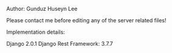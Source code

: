 Author: Gunduz Huseyn Lee

Please contact me before editing any of the server related files!

Implementation details:

Django 2.0.1
Django Rest Framework: 3.7.7